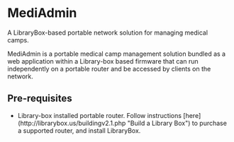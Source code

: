 # MediAdmin
 A LibraryBox-based portable network solution for managing medical camps.
 
 MediAdmin is a portable medical camp management solution bundled as a web application within a Library-box based firmware that can run independently on a portable router and be accessed by clients on the network.
 
 Pre-requisites
 --------------
 <ul>
 <li>Library-box installed portable router. Follow instructions [here](http://librarybox.us/buildingv2.1.php "Build a Library Box") to purchase a supported router, and install LibraryBox.</li>
 </ul>
